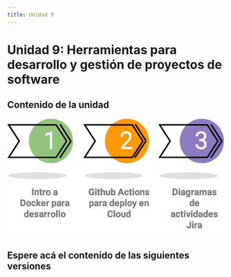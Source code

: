 ```yaml
---
title: Unidad 9
---
```

# Unidad 9: Herramientas para desarrollo y gestión de proyectos de software

## Contenido de la unidad

<img src="_static/images/contenidoU9.png"/>

## Espere acá el contenido de las siguientes versiones